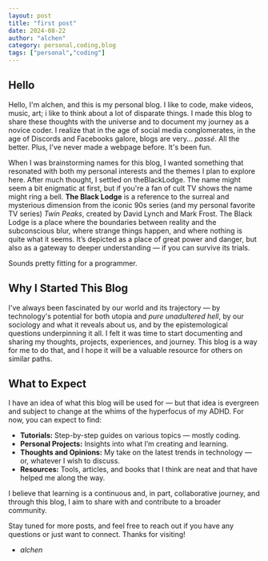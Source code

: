 ```yaml
---
layout: post
title: "first post"
date: 2024-08-22
author: "alchen"
category: personal,coding,blog
tags: ["personal","coding"]
---
```

## Hello

Hello, I'm alchen, and this is my personal blog. I like to code, make videos, music, art; i like to think about a lot of disparate things. I made this blog to share these thoughts with the universe and to document my journey as a novice coder. I realize that in the age of social media conglomerates, in the age of Discords and Facebooks galore, blogs are very... *passé*. All the better. Plus, I've never made a webpage before. It's been fun.

When I was brainstorming names for this blog, I wanted something that resonated with both my personal interests and the themes I plan to explore here. After much thought, I settled on theBlackLodge. The name might seem a bit enigmatic at first, but if you're a fan of cult TV shows the name might ring a bell. **The Black Lodge** is a reference to the surreal and mysterious dimension from the iconic 90s series (and my personal favorite TV series) *Twin Peaks*, created by David Lynch and Mark Frost. The Black Lodge is a place where the boundaries between reality and the subconscious blur, where strange things happen, and where nothing is quite what it seems. It’s depicted as a place of great power and danger, but also as a gateway to deeper understanding — if you can survive its trials.

Sounds pretty fitting for a programmer.

## Why I Started This Blog

I've always been fascinated by our world and its trajectory — by technology's potential for both utopia and *pure unadultered hell*, by our sociology and what it reveals about us, and by the epistemological questions underpinning it all. I felt it was time to start documenting and sharing my thoughts, projects, experiences, and journey. This blog is a way for me to do that, and I hope it will be a valuable resource for others on similar paths.

## What to Expect

I have an idea of what this blog will be used for — but that idea is evergreen and subject to change at the whims of the hyperfocus of my ADHD. For now, you can expect to find:
- **Tutorials:** Step-by-step guides on various topics — mostly coding.
- **Personal Projects:** Insights into what I’m creating and learning.
- **Thoughts and Opinions:** My take on the latest trends in technology — or, whatever I wish to discuss.
- **Resources:** Tools, articles, and books that I think are neat and that have helped me along the way.

I believe that learning is a continuous and, in part, collaborative journey, and through this blog, I aim to share with and contribute to a broader community.

Stay tuned for more posts, and feel free to reach out if you have any questions or just want to connect. Thanks for visiting!

- *alchen*
